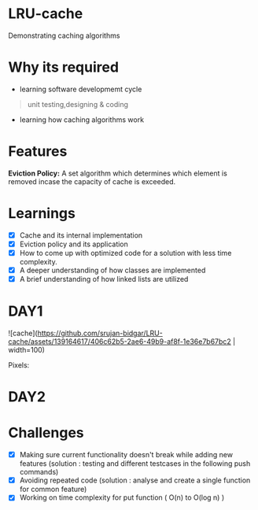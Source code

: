 # LRU-cache

Demonstrating caching algorithms

# Why its required
- learning software developmemt cycle
> unit testing,designing & coding
- learning how caching algorithms work

# Features
**Eviction Policy:** A set algorithm which determines which element is removed incase the capacity of cache is exceeded.

# Learnings
- [x] Cache and its internal implementation
- [x] Eviction policy and its application
- [x] How to come up with optimized code for a solution with less time complexity.
- [x] A deeper understanding of how classes are implemented
- [x] A brief understanding of how linked lists are utilized

# DAY1
![cache](https://github.com/srujan-bidgar/LRU-cache/assets/139164617/406c62b5-2ae6-49b9-af8f-1e36e7b67bc2 | width=100)


Pixels:


# DAY2



# Challenges
- [x] Making sure current functionality doesn't break while adding new features
(solution : testing and different testcases in the following push commands)
- [x] Avoiding repeated code (solution : analyse and create a single function for common feature)
- [x] Working on time complexity for put function ( O(n) to O(log n) )
